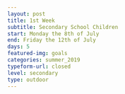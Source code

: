```yaml
---
layout: post
title: 1st Week
subtitle: Secondary School Children
start: Monday the 8th of July
end: Friday the 12th of July
days: 5
featured-img: goals
categories: summer_2019
typeform-url: closed
level: secondary
type: outdoor
---
```

